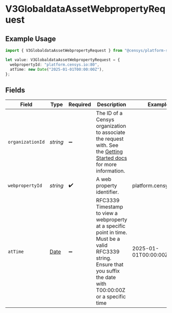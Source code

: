 # V3GlobaldataAssetWebpropertyRequest

## Example Usage

```typescript
import { V3GlobaldataAssetWebpropertyRequest } from "@censys/platform-sdk/models/operations";

let value: V3GlobaldataAssetWebpropertyRequest = {
  webpropertyId: "platform.censys.io:80",
  atTime: new Date("2025-01-01T00:00:00Z"),
};
```

## Fields

| Field                                                                                                                                                                                              | Type                                                                                                                                                                                               | Required                                                                                                                                                                                           | Description                                                                                                                                                                                        | Example                                                                                                                                                                                            |
| -------------------------------------------------------------------------------------------------------------------------------------------------------------------------------------------------- | -------------------------------------------------------------------------------------------------------------------------------------------------------------------------------------------------- | -------------------------------------------------------------------------------------------------------------------------------------------------------------------------------------------------- | -------------------------------------------------------------------------------------------------------------------------------------------------------------------------------------------------- | -------------------------------------------------------------------------------------------------------------------------------------------------------------------------------------------------- |
| `organizationId`                                                                                                                                                                                   | *string*                                                                                                                                                                                           | :heavy_minus_sign:                                                                                                                                                                                 | The ID of a Censys organization to associate the request with. See the [Getting Started docs](https://docs.censys.com/reference/get-started#step-3-set-your-organization-id) for more information. |                                                                                                                                                                                                    |
| `webpropertyId`                                                                                                                                                                                    | *string*                                                                                                                                                                                           | :heavy_check_mark:                                                                                                                                                                                 | A web property identifier.                                                                                                                                                                         | platform.censys.io:80                                                                                                                                                                              |
| `atTime`                                                                                                                                                                                           | [Date](https://developer.mozilla.org/en-US/docs/Web/JavaScript/Reference/Global_Objects/Date)                                                                                                      | :heavy_minus_sign:                                                                                                                                                                                 | RFC3339 Timestamp to view a webproperty at a specific point in time. Must be a valid RFC3339 string. Ensure that you suffix the date with T00:00:00Z or a specific time                            | 2025-01-01T00:00:00Z                                                                                                                                                                               |